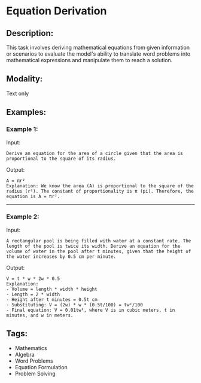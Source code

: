 # Equation Derivation

## Description:
This task involves deriving mathematical equations from given information or scenarios to evaluate the model's ability to translate word problems into mathematical expressions and manipulate them to reach a solution.

## Modality:
Text only

## Examples:

### Example 1:

Input:

```
Derive an equation for the area of a circle given that the area is proportional to the square of its radius.
```

Output:

```
A = πr²
Explanation: We know the area (A) is proportional to the square of the radius (r²). The constant of proportionality is π (pi). Therefore, the equation is A = πr².
```

---

### Example 2:

Input:

```
A rectangular pool is being filled with water at a constant rate. The length of the pool is twice its width. Derive an equation for the volume of water in the pool after t minutes, given that the height of the water increases by 0.5 cm per minute.
```

Output:

```
V = t * w * 2w * 0.5
Explanation: 
- Volume = length * width * height
- Length = 2 * width
- Height after t minutes = 0.5t cm
- Substituting: V = (2w) * w * (0.5t/100) = tw²/100
- Final equation: V = 0.01tw², where V is in cubic meters, t in minutes, and w in meters.
```

## Tags:
- Mathematics
- Algebra
- Word Problems
- Equation Formulation
- Problem Solving